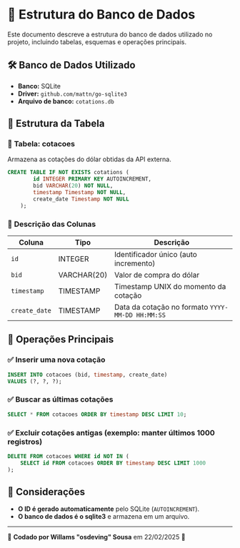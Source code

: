# 📌 Estrutura do Banco de Dados

Este documento descreve a estrutura do banco de dados utilizado no projeto, incluindo tabelas, esquemas e operações principais.

## 🛠️ Banco de Dados Utilizado
- **Banco:** SQLite
- **Driver:** `github.com/mattn/go-sqlite3`
- **Arquivo de banco:** `cotations.db`

## 📂 Estrutura da Tabela

### 🔹 **Tabela: cotacoes**
Armazena as cotações do dólar obtidas da API externa.

```sql
CREATE TABLE IF NOT EXISTS cotations (
		id INTEGER PRIMARY KEY AUTOINCREMENT,
		bid VARCHAR(20) NOT NULL,
		timestamp Timestamp NOT NULL,
		create_date Timestamp NOT NULL
	);
```

### 📌 **Descrição das Colunas**
| Coluna       | Tipo     | Descrição |
|-------------|--------------|--------------------------------------------------|
| `id`        | INTEGER      | Identificador único (auto incremento)            |
| `bid`       | VARCHAR(20)  | Valor de compra do dólar                         |
| `timestamp` | TIMESTAMP    | Timestamp UNIX do momento da cotação             |
| `create_date` | TIMESTAMP  | Data da cotação no formato `YYYY-MM-DD HH:MM:SS` |

## 🔄 Operações Principais

### ✅ **Inserir uma nova cotação**
```sql
INSERT INTO cotacoes (bid, timestamp, create_date)
VALUES (?, ?, ?);
```

### ✅ **Buscar as últimas cotações**
```sql
SELECT * FROM cotacoes ORDER BY timestamp DESC LIMIT 10;
```

### ✅ **Excluir cotações antigas (exemplo: manter últimos 1000 registros)**
```sql
DELETE FROM cotacoes WHERE id NOT IN (
    SELECT id FROM cotacoes ORDER BY timestamp DESC LIMIT 1000
);
```

## 📌 Considerações
- **O ID é gerado automaticamente** pelo SQLite (`AUTOINCREMENT`).
- **O banco de dados é o sqlite3** e armazena em um arquivo.

---

🚀 **Codado por Willams "osdeving" Sousa** em 22/02/2025 🚀

